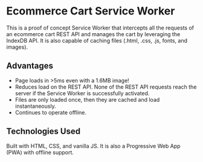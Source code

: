 # Ecommerce Cart Service Worker

This is a proof of concept Service Worker that intercepts all the requests of an ecommerce cart REST API and manages the cart by leveraging the IndexDB API. It is also capable of caching files (.html, .css, .js, fonts, and images).

## Advantages

- Page loads in >5ms even with a 1.6MB image!
- Reduces load on the REST API. None of the REST API requests reach the server if the Service Worker is successfully activated.
- Files are only loaded once, then they are cached and load instantaneously.
- Continues to operate offline.

## Technologies Used

Built with HTML, CSS, and vanilla JS. It is also a Progressive Web App (PWA) with offline support.
